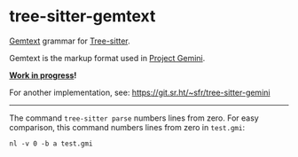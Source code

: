 # tree-sitter-gemtext

[Gemtext](https://geminiprotocol.net/docs/gemtext.gmi) grammar for [Tree-sitter](https://tree-sitter.github.io/tree-sitter/).

Gemtext is the markup format used in [Project Gemini](https://geminiprotocol.net/).

**[Work in progress](https://github.com/nvim-treesitter/nvim-treesitter/issues/2282#issuecomment-1732372719)!**

For another implementation, see: https://git.sr.ht/~sfr/tree-sitter-gemini

----

The command `tree-sitter parse` numbers lines from zero.
For easy comparison, this command numbers lines from zero in `test.gmi`:

```
nl -v 0 -b a test.gmi
```
